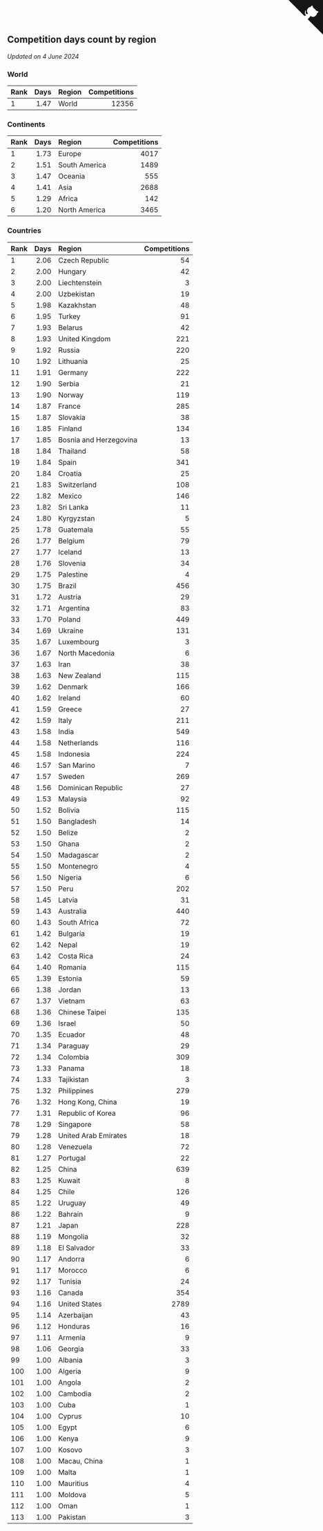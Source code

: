 ## Competition days count by region

*Updated on  4 June 2024*


### World

| Rank | Days | Region | Competitions |
| :--- | ---: | :--- | ---: |
| 1 | 1.47 | World | 12356 |

### Continents

| Rank | Days | Region | Competitions |
| :--- | ---: | :--- | ---: |
| 1 | 1.73 | Europe | 4017 |
| 2 | 1.51 | South America | 1489 |
| 3 | 1.47 | Oceania | 555 |
| 4 | 1.41 | Asia | 2688 |
| 5 | 1.29 | Africa | 142 |
| 6 | 1.20 | North America | 3465 |

### Countries

| Rank | Days | Region | Competitions |
| :--- | ---: | :--- | ---: |
| 1 | 2.06 | Czech Republic | 54 |
| 2 | 2.00 | Hungary | 42 |
| 3 | 2.00 | Liechtenstein | 3 |
| 4 | 2.00 | Uzbekistan | 19 |
| 5 | 1.98 | Kazakhstan | 48 |
| 6 | 1.95 | Turkey | 91 |
| 7 | 1.93 | Belarus | 42 |
| 8 | 1.93 | United Kingdom | 221 |
| 9 | 1.92 | Russia | 220 |
| 10 | 1.92 | Lithuania | 25 |
| 11 | 1.91 | Germany | 222 |
| 12 | 1.90 | Serbia | 21 |
| 13 | 1.90 | Norway | 119 |
| 14 | 1.87 | France | 285 |
| 15 | 1.87 | Slovakia | 38 |
| 16 | 1.85 | Finland | 134 |
| 17 | 1.85 | Bosnia and Herzegovina | 13 |
| 18 | 1.84 | Thailand | 58 |
| 19 | 1.84 | Spain | 341 |
| 20 | 1.84 | Croatia | 25 |
| 21 | 1.83 | Switzerland | 108 |
| 22 | 1.82 | Mexico | 146 |
| 23 | 1.82 | Sri Lanka | 11 |
| 24 | 1.80 | Kyrgyzstan | 5 |
| 25 | 1.78 | Guatemala | 55 |
| 26 | 1.77 | Belgium | 79 |
| 27 | 1.77 | Iceland | 13 |
| 28 | 1.76 | Slovenia | 34 |
| 29 | 1.75 | Palestine | 4 |
| 30 | 1.75 | Brazil | 456 |
| 31 | 1.72 | Austria | 29 |
| 32 | 1.71 | Argentina | 83 |
| 33 | 1.70 | Poland | 449 |
| 34 | 1.69 | Ukraine | 131 |
| 35 | 1.67 | Luxembourg | 3 |
| 36 | 1.67 | North Macedonia | 6 |
| 37 | 1.63 | Iran | 38 |
| 38 | 1.63 | New Zealand | 115 |
| 39 | 1.62 | Denmark | 166 |
| 40 | 1.62 | Ireland | 60 |
| 41 | 1.59 | Greece | 27 |
| 42 | 1.59 | Italy | 211 |
| 43 | 1.58 | India | 549 |
| 44 | 1.58 | Netherlands | 116 |
| 45 | 1.58 | Indonesia | 224 |
| 46 | 1.57 | San Marino | 7 |
| 47 | 1.57 | Sweden | 269 |
| 48 | 1.56 | Dominican Republic | 27 |
| 49 | 1.53 | Malaysia | 92 |
| 50 | 1.52 | Bolivia | 115 |
| 51 | 1.50 | Bangladesh | 14 |
| 52 | 1.50 | Belize | 2 |
| 53 | 1.50 | Ghana | 2 |
| 54 | 1.50 | Madagascar | 2 |
| 55 | 1.50 | Montenegro | 4 |
| 56 | 1.50 | Nigeria | 6 |
| 57 | 1.50 | Peru | 202 |
| 58 | 1.45 | Latvia | 31 |
| 59 | 1.43 | Australia | 440 |
| 60 | 1.43 | South Africa | 72 |
| 61 | 1.42 | Bulgaria | 19 |
| 62 | 1.42 | Nepal | 19 |
| 63 | 1.42 | Costa Rica | 24 |
| 64 | 1.40 | Romania | 115 |
| 65 | 1.39 | Estonia | 59 |
| 66 | 1.38 | Jordan | 13 |
| 67 | 1.37 | Vietnam | 63 |
| 68 | 1.36 | Chinese Taipei | 135 |
| 69 | 1.36 | Israel | 50 |
| 70 | 1.35 | Ecuador | 48 |
| 71 | 1.34 | Paraguay | 29 |
| 72 | 1.34 | Colombia | 309 |
| 73 | 1.33 | Panama | 18 |
| 74 | 1.33 | Tajikistan | 3 |
| 75 | 1.32 | Philippines | 279 |
| 76 | 1.32 | Hong Kong, China | 19 |
| 77 | 1.31 | Republic of Korea | 96 |
| 78 | 1.29 | Singapore | 58 |
| 79 | 1.28 | United Arab Emirates | 18 |
| 80 | 1.28 | Venezuela | 72 |
| 81 | 1.27 | Portugal | 22 |
| 82 | 1.25 | China | 639 |
| 83 | 1.25 | Kuwait | 8 |
| 84 | 1.25 | Chile | 126 |
| 85 | 1.22 | Uruguay | 49 |
| 86 | 1.22 | Bahrain | 9 |
| 87 | 1.21 | Japan | 228 |
| 88 | 1.19 | Mongolia | 32 |
| 89 | 1.18 | El Salvador | 33 |
| 90 | 1.17 | Andorra | 6 |
| 91 | 1.17 | Morocco | 6 |
| 92 | 1.17 | Tunisia | 24 |
| 93 | 1.16 | Canada | 354 |
| 94 | 1.16 | United States | 2789 |
| 95 | 1.14 | Azerbaijan | 43 |
| 96 | 1.12 | Honduras | 16 |
| 97 | 1.11 | Armenia | 9 |
| 98 | 1.06 | Georgia | 33 |
| 99 | 1.00 | Albania | 3 |
| 100 | 1.00 | Algeria | 9 |
| 101 | 1.00 | Angola | 2 |
| 102 | 1.00 | Cambodia | 2 |
| 103 | 1.00 | Cuba | 1 |
| 104 | 1.00 | Cyprus | 10 |
| 105 | 1.00 | Egypt | 6 |
| 106 | 1.00 | Kenya | 9 |
| 107 | 1.00 | Kosovo | 3 |
| 108 | 1.00 | Macau, China | 1 |
| 109 | 1.00 | Malta | 1 |
| 110 | 1.00 | Mauritius | 4 |
| 111 | 1.00 | Moldova | 5 |
| 112 | 1.00 | Oman | 1 |
| 113 | 1.00 | Pakistan | 3 |


<a href="https://github.com/JustinTimeCuber/wca_statistics" class="github-corner" aria-label="View source on Github"><svg width="80" height="80" viewBox="0 0 250 250" style="fill:#151513; color:#fff; position: absolute; top: 0; border: 0; right: 0;" aria-hidden="true"><path d="M0,0 L115,115 L130,115 L142,142 L250,250 L250,0 Z"></path><path d="M128.3,109.0 C113.8,99.7 119.0,89.6 119.0,89.6 C122.0,82.7 120.5,78.6 120.5,78.6 C119.2,72.0 123.4,76.3 123.4,76.3 C127.3,80.9 125.5,87.3 125.5,87.3 C122.9,97.6 130.6,101.9 134.4,103.2" fill="currentColor" style="transform-origin: 130px 106px;" class="octo-arm"></path><path d="M115.0,115.0 C114.9,115.1 118.7,116.5 119.8,115.4 L133.7,101.6 C136.9,99.2 139.9,98.4 142.2,98.6 C133.8,88.0 127.5,74.4 143.8,58.0 C148.5,53.4 154.0,51.2 159.7,51.0 C160.3,49.4 163.2,43.6 171.4,40.1 C171.4,40.1 176.1,42.5 178.8,56.2 C183.1,58.6 187.2,61.8 190.9,65.4 C194.5,69.0 197.7,73.2 200.1,77.6 C213.8,80.2 216.3,84.9 216.3,84.9 C212.7,93.1 206.9,96.0 205.4,96.6 C205.1,102.4 203.0,107.8 198.3,112.5 C181.9,128.9 168.3,122.5 157.7,114.1 C157.9,116.9 156.7,120.9 152.7,124.9 L141.0,136.5 C139.8,137.7 141.6,141.9 141.8,141.8 Z" fill="currentColor" class="octo-body"></path></svg></a><style>.github-corner:hover .octo-arm{animation:octocat-wave 560ms ease-in-out}@keyframes octocat-wave{0%,100%{transform:rotate(0)}20%,60%{transform:rotate(-25deg)}40%,80%{transform:rotate(10deg)}}@media (max-width:500px){.github-corner:hover .octo-arm{animation:none}.github-corner .octo-arm{animation:octocat-wave 560ms ease-in-out}}</style>
